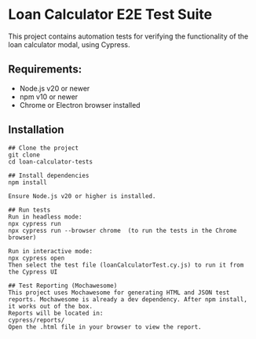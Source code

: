 # Loan Calculator E2E Test Suite

This project contains automation tests for verifying the functionality of the loan calculator modal, using Cypress.

## Requirements:
* Node.js v20 or newer
* npm v10 or newer
* Chrome or Electron browser installed

## Installation
```
## Clone the project
git clone 
cd loan-calculator-tests

## Install dependencies
npm install

Ensure Node.js v20 or higher is installed.

## Run tests
Run in headless mode:
npx cypress run
npx cypress run --browser chrome  (to run the tests in the Chrome browser)

Run in interactive mode:
npx cypress open
Then select the test file (loanCalculatorTest.cy.js) to run it from the Cypress UI

## Test Reporting (Mochawesome)
This project uses Mochawesome for generating HTML and JSON test reports. Mochawesome is already a dev dependency. After npm install, it works out of the box.
Reports will be located in:
cypress/reports/
Open the .html file in your browser to view the report.
